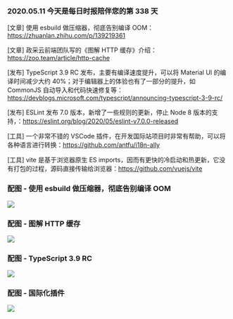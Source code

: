 ### 2020.05.11 今天是每日时报陪伴您的第 338 天

[文章] 使用 esbuild 做压缩器，彻底告别编译 OOM：<https://zhuanlan.zhihu.com/p/139219361>

[文章] 政采云前端团队写的《图解 HTTP 缓存》介绍：<https://zoo.team/article/http-cache>

[发布] TypeScript 3.9 RC 发布，主要有编译速度提升，可以将 Material UI 的编译时间减少大约 40%；对于编辑器上的体验也有了一部分的提升，如 CommonJS 自动导入和代码快速修复等：<https://devblogs.microsoft.com/typescript/announcing-typescript-3-9-rc/>

[发布] ESLint 发布 7.0 版本，新增了一些规则的更新，停止 Node 8 版本的支持，：<https://eslint.org/blog/2020/05/eslint-v7.0.0-released>

[工具] 一个非常不错的 VSCode 插件，在开发国际站项目时非常有帮助，可以将各种语言进行转换：<https://github.com/antfu/i18n-ally>

[工具] vite 是基于浏览器原生 ES imports，因而有更快的冷启动和热更新，它没有打包的过程，源码直接传输给浏览器：<https://github.com/vuejs/vite>

### 配图 - 使用 esbuild 做压缩器，彻底告别编译 OOM

![](http://qn.40zhe.com/20200511203715.png)

### 配图 - 图解 HTTP 缓存

![](http://qn.40zhe.com/20200511203802.png)

### 配图 - TypeScript 3.9 RC

![](https://devblogs.microsoft.com/typescript/wp-content/uploads/sites/11/2020/03/printSquaresWithNewlines-3.9.gif.gif)

### 配图 - 国际化插件

![](https://raw.githubusercontent.com/antfu/i18n-ally/screenshots/annotation-animated.gif)
